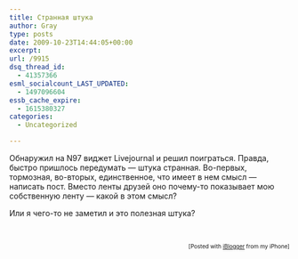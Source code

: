 ```yaml
---
title: Странная штука
author: Gray
type: posts
date: 2009-10-23T14:44:05+00:00
excerpt:
url: /9915
dsq_thread_id:
  - 41357366
esml_socialcount_LAST_UPDATED:
  - 1497096604
essb_cache_expire:
  - 1615380327
categories:
  - Uncategorized

---
```








Обнаружил на N97 виджет Livejournal и решил поиграться. Правда, быстро пришлось передумать &#8212; штука странная. Во-первых, тормозная, во-вторых, единственное, что имеет в нем смысл &#8212; написать пост. Вместо ленты друзей оно почему-то показывает мою собственную ленту &#8212; какой в этом смысл? 

Или я чего-то не заметил и это полезная штука?

<div class="iblogger-footer">
  <br clear="all" /></p> 
  
  <p style="text-align:right;font-size:10px;">
    [Posted with <a href="http://illuminex.com/iBlogger/index.html">iBlogger</a> from my iPhone]
  </p>
  
  <p>
    